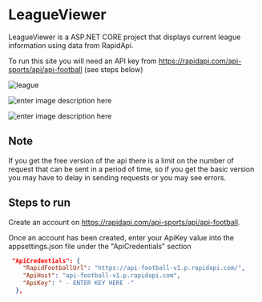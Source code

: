 
# LeagueViewer

LeagueViewer is a ASP.NET CORE project that displays current league information using data from RapidApi.

To run this site you will need an API key from https://rapidapi.com/api-sports/api/api-football (see steps below)

![league](https://i.imgur.com/9VnZu0U.png)

![enter image description here](https://i.imgur.com/jkyqdoz.png)

![enter image description here](https://i.imgur.com/gwsaCX4.png)

## Note

If you get the free version of the api there is a limit on the number of request that can be sent in a period of time, so if you get the basic version you may have to delay in sending requests or you may see errors.

## Steps to run

Create an account on https://rapidapi.com/api-sports/api/api-football.

Once an account has been created, enter your ApiKey value into the appsettings.json file under the "ApiCredentials" section

```json
 "ApiCredentials": {
    "RapidFootballUrl": "https://api-football-v1.p.rapidapi.com/",
    "ApiHost": "api-football-v1.p.rapidapi.com",
    "ApiKey": " - ENTER KEY HERE -"
  },
```
